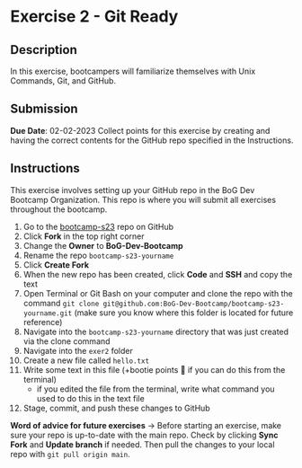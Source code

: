 # Exercise 2 - Git Ready

## Description
In this exercise, bootcampers will familiarize themselves with Unix Commands, Git, and GitHub. 

## Submission
**Due Date**: 02-02-2023
Collect points for this exercise by creating and having the correct contents for the GitHub repo specified in the Instructions. 

## Instructions
This exercise involves setting up your GitHub repo in the BoG Dev Bootcamp Organization. This repo is where you will submit all exercises throughout the bootcamp. 

1. Go to the [bootcamp-s23](https://github.com/BoG-Dev-Bootcamp/bootcamp-s23) repo on GitHub
2. Click **Fork** in the top right corner
3. Change the **Owner** to **BoG-Dev-Bootcamp**
4. Rename the repo `bootcamp-s23-yourname`
5. Click **Create Fork**
6. When the new repo has been created, click **Code** and **SSH** and copy the text
7. Open Terminal or Git Bash on your computer and clone the repo with the command `git clone git@github.com:BoG-Dev-Bootcamp/bootcamp-s23-yourname.git` (make sure you know where this folder is located for future reference)
8. Navigate into the `bootcamp-s23-yourname` directory that was just created via the clone command
9. Navigate into the `exer2` folder
10. Create a new file called `hello.txt`
11. Write some text in this file (+bootie points 🍑 if you can do this from the terminal)
	- if you edited the file from the terminal, write what command you used to do this in the text file
12. Stage, commit, and push these changes to GitHub

**Word of advice for future exercises** -> Before starting an exercise, make sure your repo is up-to-date with the main repo. Check by clicking **Sync Fork** and **Update branch** if needed. Then pull the changes to your local repo with `git pull origin main`.
